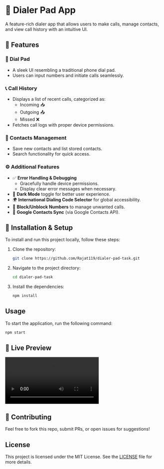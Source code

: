 # 📱 Dialer Pad App  

A feature-rich dialer app that allows users to make calls, manage contacts, and view call history with an intuitive UI.

## 🚀 Features  

### 🔢 Dial Pad  
- A sleek UI resembling a traditional phone dial pad.  
- Users can input numbers and initiate calls seamlessly.  

### 📞 Call History  
- Displays a list of recent calls, categorized as:  
  - Incoming 📥  
  - Outgoing 📤  
  - Missed ❌  
- Fetches call logs with proper device permissions.  

### 👥 Contacts Management  
- Save new contacts and list stored contacts.  
- Search functionality for quick access.  

### ⚙️ Additional Features  
- ✅ **Error Handling & Debugging**  
  - Gracefully handle device permissions.  
  - Display clear error messages when necessary.  
- 🌙 **Dark Mode** toggle for better user experience.  
- 🌍 **International Dialing Code Selector** for global accessibility.  
- 🚫 **Block/Unblock Numbers** to manage unwanted calls.  
- 🔄 **Google Contacts Sync** (via Google Contacts API).

## 📲 Installation & Setup  

To install and run this project locally, follow these steps:

1. Clone the repository:
   ```bash
   git clone https://github.com/Rajat119/dialer-pad-task.git
   ```
2. Navigate to the project directory:
   ```bash
   cd dialer-pad-task
   ```
3. Install the dependencies:
   ```bash
   npm install
   ```

## Usage

To start the application, run the following command:
```bash
npm start
```

## 🎥 Live Preview

![App Demo](https://github.com/Rajat119/dialer-pad-task/blob/main/Dialer-app-preview.mkv)


## 🤝 Contributing
Feel free to fork this repo, submit PRs, or open issues for suggestions!

## License
This project is licensed under the MIT License. See the [LICENSE](LICENSE) file for more details.

